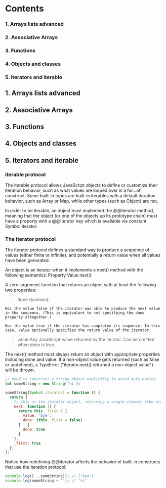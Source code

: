 # Contents

### 1. Arrays lists advanced
### 2. Associative Arrays
### 3. Functions
### 4. Objects and classes
### 5. Iterators and iterable

## 1. Arrays lists advanced
## 2. Associative Arrays
## 3. Functions
## 4. Objects and classes
## 5. Iterators and iterable

### iterable protocol

The iterable protocol allows JavaScript objects to define or customize their iteration behavior, such as what values are looped over in a for...of construct. Some built-in types are built-in iterables with a default iteration behavior, such as Array or Map, while other types (such as Object) are not.

In order to be iterable, an object must implement the @@iterator method, meaning that the object (or one of the objects up its prototype chain) must have a property with a @@iterator key which is available via constant Symbol.iterator:
### The iterator protocol

The iterator protocol defines a standard way to produce a sequence of values (either finite or infinite), and potentially a return value when all values have been generated.

An object is an iterator when it implements a next() method with the following semantics:
Property 	Value
next() 	

A zero-argument function that returns an object with at least the following two properties:

> done (boolean)

    Has the value false if the iterator was able to produce the next value in the sequence. (This is equivalent to not specifying the done property altogether.)

    Has the value true if the iterator has completed its sequence. In this case, value optionally specifies the return value of the iterator.
> value
    Any JavaScript value returned by the iterator. Can be omitted when done is true.

The next() method must always return an object with appropriate properties including done and value. If a non-object value gets returned (such as false or undefined), a TypeError ("iterator.next() returned a non-object value") will be thrown.

```js
// need to construct a String object explicitly to avoid auto-boxing
let someString = new String('hi');

someString[Symbol.iterator] = function () {
  return {
    // this is the iterator object, returning a single element (the string "bye")
    next: function () {
      return this._first ? {
        value: 'bye',
        done: (this._first = false)
      } : {
        done: true
      }
    },
    _first: true
  };
};
```

Notice how redefining @@iterator affects the behavior of built-in constructs that use the iteration protocol:
```js
console.log([...someString]); // ["bye"]
console.log(someString + ''); // "hi"
```
